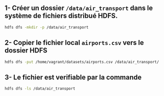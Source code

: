 ## 1- Créer un dossier `/data/air_transport` dans le système de fichiers distribué HDFS.
```bash
hdfs dfs -mkdir -p /data/air_transport
```

## 2- Copier le fichier local `airports.csv` vers le dossier HDFS
```bash
hdfs dfs -put /home/vagrant/datasets/airports.csv /data/air_transport/
```

## 3- Le fichier est verifiable par la commande
```bash
hdfs dfs -ls /data/air_transport
```
